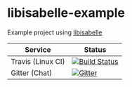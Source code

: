 # libisabelle-example

Example project using [libisabelle](https://github.com/larsrh/libisabelle)

| Service                   | Status |
| ------------------------- | ------ |
| Travis (Linux CI)         | [![Build Status](https://travis-ci.org/larsrh/libisabelle-example.svg?branch=master)](https://travis-ci.org/larsrh/libisabelle-example) |
| Gitter (Chat)             | [![Gitter](https://badges.gitter.im/Join%20Chat.svg)](https://gitter.im/larsrh/libisabelle) |
